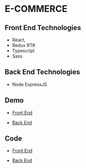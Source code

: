 # E-COMMERCE

## Front End Technologies

- React,
- Redux RTK
- Typescript
- Sass

## Back End Technologies

- Node ExpressJS

## Demo

- [Front End](https://e-commerce-frontend-dusky-ten.vercel.app/)

- [Back End](https://e-commerce-api-atbv.onrender.com/api/v1/products)

## Code

- [Front End](https://github.com/microieva/e-commerce-frontend)

- [Back End](https://github.com/microieva/e-commerce-api)







  
